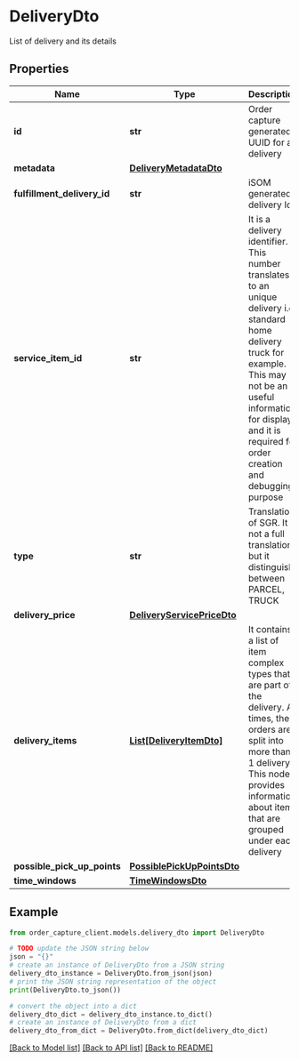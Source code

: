 # DeliveryDto

List of delivery and its details

## Properties

Name | Type | Description | Notes
------------ | ------------- | ------------- | -------------
**id** | **str** | Order capture generated UUID for a delivery | [optional] 
**metadata** | [**DeliveryMetadataDto**](DeliveryMetadataDto.md) |  | [optional] 
**fulfillment_delivery_id** | **str** | iSOM generated delivery Id | [optional] 
**service_item_id** | **str** | It is a delivery identifier. This number translates to an unique delivery i.e. standard home delivery truck for example. This may not be an useful information for display and it is required for order creation and debugging purpose | [optional] 
**type** | **str** | Translation of SGR. It is not a full translation but it distinguish between PARCEL, TRUCK | [optional] 
**delivery_price** | [**DeliveryServicePriceDto**](DeliveryServicePriceDto.md) |  | [optional] 
**delivery_items** | [**List[DeliveryItemDto]**](DeliveryItemDto.md) | It contains a list of item complex types that are part of the delivery. At times, the orders are split into more than 1 delivery. This node provides information about items that are grouped under each delivery | [optional] 
**possible_pick_up_points** | [**PossiblePickUpPointsDto**](PossiblePickUpPointsDto.md) |  | [optional] 
**time_windows** | [**TimeWindowsDto**](TimeWindowsDto.md) |  | [optional] 

## Example

```python
from order_capture_client.models.delivery_dto import DeliveryDto

# TODO update the JSON string below
json = "{}"
# create an instance of DeliveryDto from a JSON string
delivery_dto_instance = DeliveryDto.from_json(json)
# print the JSON string representation of the object
print(DeliveryDto.to_json())

# convert the object into a dict
delivery_dto_dict = delivery_dto_instance.to_dict()
# create an instance of DeliveryDto from a dict
delivery_dto_from_dict = DeliveryDto.from_dict(delivery_dto_dict)
```
[[Back to Model list]](../README.md#documentation-for-models) [[Back to API list]](../README.md#documentation-for-api-endpoints) [[Back to README]](../README.md)


